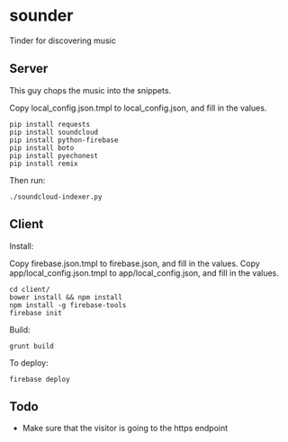 sounder
=======

Tinder for discovering music

Server
------

This guy chops the music into the snippets.

Copy local_config.json.tmpl to local_config.json, and fill in the values.

```
pip install requests 
pip install soundcloud
pip install python-firebase
pip install boto
pip install pyechonest
pip install remix
```

Then run:

```
./soundcloud-indexer.py
```

Client
------

Install:

Copy firebase.json.tmpl to firebase.json, and fill in the values.
Copy app/local_config.json.tmpl to app/local_config.json, and fill in the values.

```
cd client/
bower install && npm install
npm install -g firebase-tools
firebase init
```

Build:

```
grunt build
```

To deploy:

```
firebase deploy
```

Todo
----

* Make sure that the visitor is going to the https endpoint
